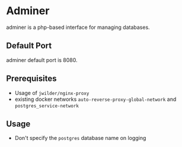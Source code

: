 # Adminer

adminer is a php-based interface for managing databases.

## Default Port

adminer default port is 8080.

## Prerequisites

- Usage of `jwilder/nginx-proxy`
- existing docker networks `auto-reverse-proxy-global-network` and `postgres_service-network`

## Usage

- Don't specify the `postgres` database name on logging